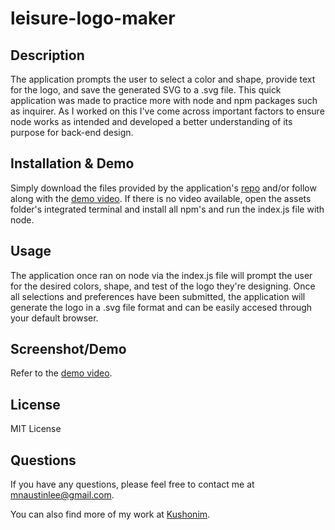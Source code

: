 # leisure-logo-maker
## Description
The application prompts the user to select a color and shape, provide text for the logo, and save the generated SVG to a .svg file. This quick application was made to practice more with node and npm packages such as inquirer. As I worked on this I've come across important factors to ensure node works as intended and developed a better understanding of its purpose for back-end design.

## Installation & Demo
Simply download the files provided by the application's [repo](https://github.com/Kushonim/leisure-logo-maker) and/or follow along with the [demo video](https://drive.google.com/file/d/1-lIQ-eKG9x56b0_U9V5od_zCvrpCH_mi/view). If there is no video available, open the assets folder's integrated terminal and install all npm's and run the index.js file with node.


## Usage
The application once ran on node via the index.js file will prompt the user for the desired colors, shape, and test of the logo they're designing. Once all selections and preferences have been submitted, the application will generate the logo in a .svg file format and can be easily accesed through your default browser.

## Screenshot/Demo
Refer to the [demo video](https://drive.google.com/file/d/1-lIQ-eKG9x56b0_U9V5od_zCvrpCH_mi/view).

## License
MIT License

## Questions
If you have any questions, please feel free to contact me at [mnaustinlee@gmail.com](mailto:mnaustinlee@gmail.com). 

You can also find more of my work at [Kushonim](https://github.com/Kushonim).
